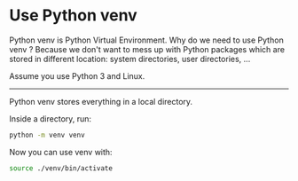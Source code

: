 # Use Python venv

Python venv is Python Virtual Environment. Why do we need to use Python venv ? Because we don't want to mess up with Python packages which are stored in different location: system directories, user directories, ...

Assume you use Python 3 and Linux.

---

Python venv stores everything in a local directory.

Inside a directory, run:

```sh
python -m venv venv
```

Now you can use venv with:

```sh
source ./venv/bin/activate
```
